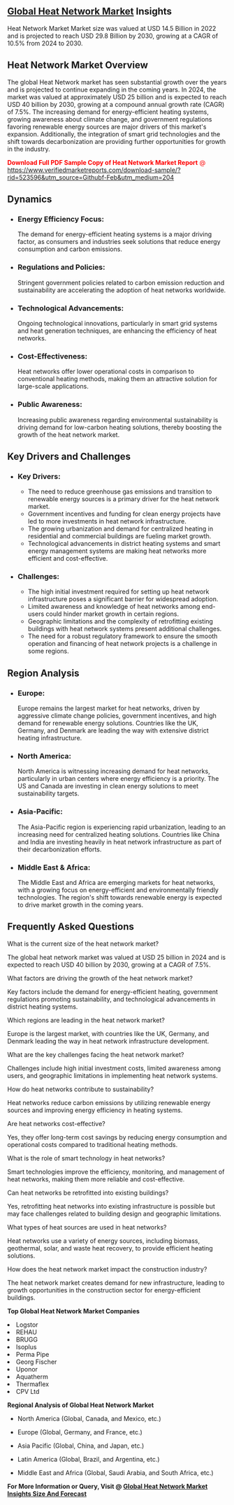 <h2><a href="https://www.verifiedmarketreports.com/download-sample/?rid=523596&amp;utm_source=Githubf&amp;utm_medium=204" target="_blank">Global Heat Network Market</a> Insights</h2><p>Heat Network Market Market size was valued at USD 14.5 Billion in 2022 and is projected to reach USD 29.8 Billion by 2030, growing at a CAGR of 10.5% from 2024 to 2030.</p><p> <h2>Heat Network Market Overview</h2> <p>The global Heat Network market has seen substantial growth over the years and is projected to continue expanding in the coming years. In 2024, the market was valued at approximately USD 25 billion and is expected to reach USD 40 billion by 2030, growing at a compound annual growth rate (CAGR) of 7.5%. The increasing demand for energy-efficient heating systems, growing awareness about climate change, and government regulations favoring renewable energy sources are major drivers of this market's expansion. Additionally, the integration of smart grid technologies and the shift towards decarbonization are providing further opportunities for growth in the industry.</p> <p><p><span class=""><span style="color: #ff0000;"><strong>Download Full PDF Sample Copy of Heat Network Market Report</strong> @ </span><a href="https://www.verifiedmarketreports.com/download-sample/?rid=523596&amp;utm_source=Githubf-Feb&amp;utm_medium=204" target="_blank">https://www.verifiedmarketreports.com/download-sample/?rid=523596&amp;utm_source=Githubf-Feb&amp;utm_medium=204</a></span></p></p> <h2>Dynamics</h2> <ul> <li><h3>Energy Efficiency Focus:</h3> The demand for energy-efficient heating systems is a major driving factor, as consumers and industries seek solutions that reduce energy consumption and carbon emissions.</li> <li><h3>Regulations and Policies:</h3> Stringent government policies related to carbon emission reduction and sustainability are accelerating the adoption of heat networks worldwide.</li> <li><h3>Technological Advancements:</h3> Ongoing technological innovations, particularly in smart grid systems and heat generation techniques, are enhancing the efficiency of heat networks.</li> <li><h3>Cost-Effectiveness:</h3> Heat networks offer lower operational costs in comparison to conventional heating methods, making them an attractive solution for large-scale applications.</li> <li><h3>Public Awareness:</h3> Increasing public awareness regarding environmental sustainability is driving demand for low-carbon heating solutions, thereby boosting the growth of the heat network market.</li> </ul> <h2>Key Drivers and Challenges</h2> <ul> <li><h3>Key Drivers:</h3> <ul> <li>The need to reduce greenhouse gas emissions and transition to renewable energy sources is a primary driver for the heat network market.</li> <li>Government incentives and funding for clean energy projects have led to more investments in heat network infrastructure.</li> <li>The growing urbanization and demand for centralized heating in residential and commercial buildings are fueling market growth.</li> <li>Technological advancements in district heating systems and smart energy management systems are making heat networks more efficient and cost-effective.</li> </ul> </li> <li><h3>Challenges:</h3> <ul> <li>The high initial investment required for setting up heat network infrastructure poses a significant barrier for widespread adoption.</li> <li>Limited awareness and knowledge of heat networks among end-users could hinder market growth in certain regions.</li> <li>Geographic limitations and the complexity of retrofitting existing buildings with heat network systems present additional challenges.</li> <li>The need for a robust regulatory framework to ensure the smooth operation and financing of heat network projects is a challenge in some regions.</li> </ul> </li> </ul> <h2>Region Analysis</h2> <ul> <li><h3>Europe:</h3> Europe remains the largest market for heat networks, driven by aggressive climate change policies, government incentives, and high demand for renewable energy solutions. Countries like the UK, Germany, and Denmark are leading the way with extensive district heating infrastructure.</li> <li><h3>North America:</h3> North America is witnessing increasing demand for heat networks, particularly in urban centers where energy efficiency is a priority. The US and Canada are investing in clean energy solutions to meet sustainability targets.</li> <li><h3>Asia-Pacific:</h3> The Asia-Pacific region is experiencing rapid urbanization, leading to an increasing need for centralized heating solutions. Countries like China and India are investing heavily in heat network infrastructure as part of their decarbonization efforts.</li> <li><h3>Middle East & Africa:</h3> The Middle East and Africa are emerging markets for heat networks, with a growing focus on energy-efficient and environmentally friendly technologies. The region's shift towards renewable energy is expected to drive market growth in the coming years.</li> </ul> <h2>Frequently Asked Questions</h2> <p>What is the current size of the heat network market?</p> <p>The global heat network market was valued at USD 25 billion in 2024 and is expected to reach USD 40 billion by 2030, growing at a CAGR of 7.5%.</p> <p>What factors are driving the growth of the heat network market?</p> <p>Key factors include the demand for energy-efficient heating, government regulations promoting sustainability, and technological advancements in district heating systems.</p> <p>Which regions are leading in the heat network market?</p> <p>Europe is the largest market, with countries like the UK, Germany, and Denmark leading the way in heat network infrastructure development.</p> <p>What are the key challenges facing the heat network market?</p> <p>Challenges include high initial investment costs, limited awareness among users, and geographic limitations in implementing heat network systems.</p> <p>How do heat networks contribute to sustainability?</p> <p>Heat networks reduce carbon emissions by utilizing renewable energy sources and improving energy efficiency in heating systems.</p> <p>Are heat networks cost-effective?</p> <p>Yes, they offer long-term cost savings by reducing energy consumption and operational costs compared to traditional heating methods.</p> <p>What is the role of smart technology in heat networks?</p> <p>Smart technologies improve the efficiency, monitoring, and management of heat networks, making them more reliable and cost-effective.</p> <p>Can heat networks be retrofitted into existing buildings?</p> <p>Yes, retrofitting heat networks into existing infrastructure is possible but may face challenges related to building design and geographic limitations.</p> <p>What types of heat sources are used in heat networks?</p> <p>Heat networks use a variety of energy sources, including biomass, geothermal, solar, and waste heat recovery, to provide efficient heating solutions.</p> <p>How does the heat network market impact the construction industry?</p> <p>The heat network market creates demand for new infrastructure, leading to growth opportunities in the construction sector for energy-efficient buildings.</p> </p><p><strong>Top Global Heat Network Market Companies</strong></p><div data-test-id=""><p><li>Logstor</li><li> REHAU</li><li> BRUGG</li><li> Isoplus</li><li> Perma Pipe</li><li> Georg Fischer</li><li> Uponor</li><li> Aquatherm</li><li> Thermaflex</li><li> CPV Ltd</li></p><div><strong>Regional Analysis of&nbsp;Global Heat Network Market</strong></div><ul><li dir="ltr"><p dir="ltr">North America&nbsp;(Global, Canada, and Mexico, etc.)</p></li><li dir="ltr"><p dir="ltr">Europe (Global, Germany, and France, etc.)</p></li><li dir="ltr"><p dir="ltr">Asia Pacific&nbsp;(Global, China, and Japan, etc.)</p></li><li dir="ltr"><p dir="ltr">Latin America&nbsp;(Global, Brazil, and Argentina, etc.)</p></li><li dir="ltr">Middle East and Africa&nbsp;(Global, Saudi Arabia, and South Africa, etc.)</li></ul><p><strong>For More Information or Query, Visit @&nbsp;</strong><strong><a href="https://www.verifiedmarketreports.com/product/heat-network-market/?utm_source=Githubf&amp;utm_medium=204" target="_blank">Global Heat Network Market Insights Size And Forecast</a></strong></p></div>
